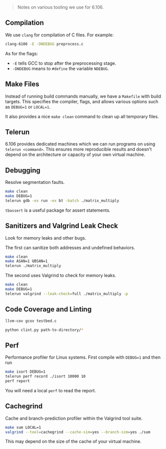 > Notes on various tooling we use for 6.106.

## Compilation

We use `clang` for compilation of C files. For example:

```bash
clang-6106 -E -DNDEBUG preprocess.c
```

As for the flags:

* `-E` tells GCC to stop after the preprocessing stage.
* `-DNDEBUG` means to `#define` the variable `NDEBUG`.

## Make Files

Instead of running build commands manually, we have a `Makefile` with build targets. This specifies the compiler, flags, and allows various options such as `DEBUG=1` or `LOCAL=1`.

It also provides a nice `make clean` command to clean up all temporary files.

## Telerun

6.106 provides dedicated machines which we can run programs on using `telerun <command>`. This ensures more reproducible results and doesn't depend on the architecture or capacity of your own virtual machine.

## Debugging

Resolve segmentation faults.

```bash
make clean
make DEBUG=1
telerun gdb -ex run -ex bt -batch ./matrix_multiply
```

`tbassert` is a useful package for assert statements.

## Sanitizers and Valgrind Leak Check

Look for memory leaks and other bugs.

The first can sanitize both addresses and undefined behaviors.

```bash
make clean
make ASAN=1 UBSAN=1
telerun ./matrix_multiply
```

The second uses Valgrind to check for memory leaks.

```bash
make clean
make DEBUG=1
telerun valgrind --leak-check=full ./matrix_multiply -p
```

## Code Coverage and Linting

```bash
llvm-cov gcov testbed.c
```

```bash
python clint.py path-to-directory/*
```

## Perf

Performance profiler for Linux systems. First compile with `DEBUG=1` and then run

```bash
make isort DEBUG=1
telerun perf record ./isort 10000 10
perf report
```

You will need a local `perf` to read the report.

## Cachegrind

Cache and branch-prediction profiler within the Valgrind tool suite.

```bash
make sum LOCAL=1
valgrind --tool=cachegrind --cache-sim=yes --branch-sim=yes ./sum
```

This may depend on the size of the cache of your virtual machine.

